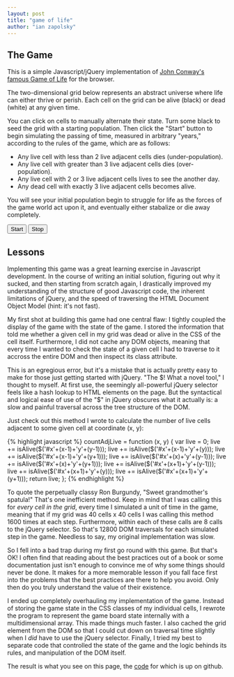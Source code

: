 ```yaml
---
layout: post
title: "game of life"
author: "ian zapolsky"
---
```


<link rel="stylesheet" href="/css/life.css" type="text/css">

<script src="/js/life.js" type="text/javascript"></script>
<script>$(document).ready(function () { life.init(25) });</script>

## The Game

This is a simple Javascript/jQuery implementation of [John Conway's famous Game 
of Life][gol] for the browser. 

The two-dimensional grid below represents an abstract universe where life can 
either thrive or perish. Each cell on the grid can be alive (black) or dead 
(white) at any given time. 

You can click on cells to manually alternate their state. Turn some black
to seed the grid with a starting population. Then click the "Start"
button to begin simulating the passing of time, measured in arbitrary "years,"
according to the rules of the game, which are as follows: 

- Any live cell with less than 2 live adjacent cells dies (under-population). 
- Any live cell with greater than 3 live adjacent cells dies (over-population).
- Any live cell with 2 or 3 live adjacent cells lives to see the another day.
- Any dead cell with exactly 3 live adjacent cells becomes alive.

You will see your initial population begin to struggle for life as the
forces of the game world act upon it, and eventually either stabalize or die
away completely.

<button id="start" class="btn btn-success btn-md">Start</button>
<button id="stop" class="btn btn-danger btn-md">Stop</button>
<div id="grid"></div>

## Lessons

Implementing this game was a great learning exercise in Javascript 
development. In the course of writing an initial solution, figuring out why it 
sucked, and then starting from scratch again, I drastically improved my 
understanding of the structure of good Javascript code, the inherent 
limitations of jQuery, and the speed of traversing the HTML Document Object
Model (hint: it's not fast). 


My first shot at building this game had one central flaw: I tightly coupled 
the display of the game with the state of the game. I stored the information 
that told me whether a given cell in my grid was dead or alive in the CSS of 
the cell itself. Furthermore, I did not cache any DOM objects, meaning that 
every time I wanted to check the state of a given cell I had to traverse to it 
accross the entire DOM and then inspect its class attribute.

This is an egregious error, but it's a mistake that is actually pretty easy to 
make for those just getting started with jQuery. "The $! What a novel tool," I 
thought to myself. At first use, the seemingly all-powerful jQuery selector
feels like a hash lookup to HTML elements on the page. But the syntactical and 
logical ease of use of the "$" in jQuery obscures what it actually is: a slow 
and painful traversal across the tree structure of the DOM.

Just check out this method I wrote to calculate the number of live cells 
adjacent to some given cell at coordinate (x, y):

{% highlight javascript %}
countAdjLive = function (x, y) {
  var live = 0;
  live += isAlive($('#x'+(x-1)+'y'+(y-1)));
  live += isAlive($('#x'+(x-1)+'y'+(y)));
  live += isAlive($('#x'+(x-1)+'y'+(y+1)));
  live += isAlive($('#x'+(x)+'y'+(y-1)));
  live += isAlive($('#x'+(x)+'y'+(y+1)));
  live += isAlive($('#x'+(x+1)+'y'+(y-1)));
  live += isAlive($('#x'+(x+1)+'y'+(y)));
  live += isAlive($('#x'+(x+1)+'y'+(y+1)));
  return live;
}; 
{% endhighlight %}

To quote the perpetually classy Ron Burgundy, "Sweet grandmother's spatula!" 
That's one inefficient method. Keep in mind that I was calling this for _every 
cell in the grid_, every time I simulated a unit of time in the game, meaning 
that if my grid was 40 cells x 40 cells I was calling this method 1600 times at 
each step. Furthermore, within each of these calls are 8 calls to the jQuery
selector. So that's 12800 DOM traversals for each simulated step in the game.
Needless to say, my original implementation was slow. 

So I fell into a bad trap during my first go round with this game. But that's 
OK! I often find that reading about the best practices out of a book or some
documentation just isn't enough to convince me of why some things should never 
be done. It makes for a more memorable lesson if you fall face first into the 
problems that the best practices are there to help you avoid. Only then do you 
truly understand the value of their existence.

I ended up completely overhauling my implementation of the game. Instead of 
storing the game state in the CSS classes of my individual cells, I rewrote the 
program to represent the game board state internally with a multidimensional 
array. This made things much faster. I also cached the grid element from the 
DOM so that I could cut down on traversal time slightly when I *did* have to 
use the jQuery selector. Finally, I tried my best to separate code that 
controlled the state of the game and the logic behinds its rules, and 
manipulation of the DOM 
itself.

The result is what you see on this page, the [code][code] for which is up on 
github. 

[gol]:http://en.wikipedia.org/wiki/Conway's_Game_of_Life
[code]:https://github.com/ianzapolsky/game-of-life-js


